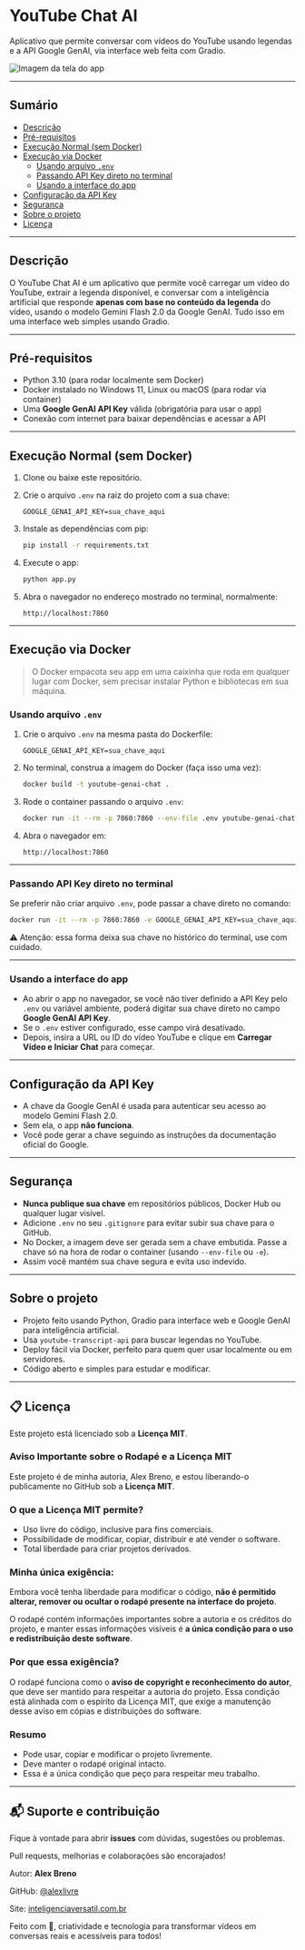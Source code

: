 # YouTube Chat AI

Aplicativo que permite conversar com vídeos do YouTube usando legendas e a API Google GenAI, via interface web feita com Gradio.

![Imagem da tela do app](https://i.ibb.co/QFTS12fC/Screenshot-661.png)

---

## Sumário

- [Descrição](#descrição)
- [Pré-requisitos](#pré-requisitos)
- [Execução Normal (sem Docker)](#execução-normal-sem-docker)
- [Execução via Docker](#execução-via-docker)
  - [Usando arquivo `.env`](#usando-arquivo-env)
  - [Passando API Key direto no terminal](#passando-api-key-direto-no-terminal)
  - [Usando a interface do app](#usando-a-interface-do-app)
- [Configuração da API Key](#configuração-da-api-key)
- [Segurança](#segurança)
- [Sobre o projeto](#sobre-o-projeto)
- [Licença](#-licença)

---

## Descrição

O YouTube Chat AI é um aplicativo que permite você carregar um vídeo do YouTube, extrair a legenda disponível, e conversar com a inteligência artificial que responde **apenas com base no conteúdo da legenda** do vídeo, usando o modelo Gemini Flash 2.0 da Google GenAI. Tudo isso em uma interface web simples usando Gradio.

---

## Pré-requisitos

- Python 3.10 (para rodar localmente sem Docker)
- Docker instalado no Windows 11, Linux ou macOS (para rodar via container)
- Uma **Google GenAI API Key** válida (obrigatória para usar o app)
- Conexão com internet para baixar dependências e acessar a API

---

## Execução Normal (sem Docker)

1. Clone ou baixe este repositório.
2. Crie o arquivo `.env` na raiz do projeto com a sua chave:

   ```
   GOOGLE_GENAI_API_KEY=sua_chave_aqui
   ```

3. Instale as dependências com pip:

   ```bash
   pip install -r requirements.txt
   ```

4. Execute o app:

   ```bash
   python app.py
   ```

5. Abra o navegador no endereço mostrado no terminal, normalmente:

   ```
   http://localhost:7860
   ```

---

## Execução via Docker

> O Docker empacota seu app em uma caixinha que roda em qualquer lugar com Docker, sem precisar instalar Python e bibliotecas em sua máquina.

### Usando arquivo `.env`

1. Crie o arquivo `.env` na mesma pasta do Dockerfile:

   ```
   GOOGLE_GENAI_API_KEY=sua_chave_aqui
   ```

2. No terminal, construa a imagem do Docker (faça isso uma vez):

   ```bash
   docker build -t youtube-genai-chat .
   ```

3. Rode o container passando o arquivo `.env`:

   ```bash
   docker run -it --rm -p 7860:7860 --env-file .env youtube-genai-chat
   ```

4. Abra o navegador em:

   ```
   http://localhost:7860
   ```

---

### Passando API Key direto no terminal

Se preferir não criar arquivo `.env`, pode passar a chave direto no comando:

```bash
docker run -it --rm -p 7860:7860 -e GOOGLE_GENAI_API_KEY=sua_chave_aqui youtube-genai-chat
```

⚠️ Atenção: essa forma deixa sua chave no histórico do terminal, use com cuidado.

---

### Usando a interface do app

- Ao abrir o app no navegador, se você não tiver definido a API Key pelo `.env` ou variável ambiente,
  poderá digitar sua chave direto no campo **Google GenAI API Key**.
- Se o `.env` estiver configurado, esse campo virá desativado.
- Depois, insira a URL ou ID do vídeo YouTube e clique em **Carregar Vídeo e Iniciar Chat** para começar.

---

## Configuração da API Key

- A chave da Google GenAI é usada para autenticar seu acesso ao modelo Gemini Flash 2.0.
- Sem ela, o app **não funciona**.
- Você pode gerar a chave seguindo as instruções da documentação oficial do Google.

---

## Segurança

- **Nunca publique sua chave** em repositórios públicos, Docker Hub ou qualquer lugar visível.
- Adicione `.env` no seu `.gitignore` para evitar subir sua chave para o GitHub.
- No Docker, a imagem deve ser gerada sem a chave embutida. Passe a chave só na hora de rodar o container (usando `--env-file` ou `-e`).
- Assim você mantém sua chave segura e evita uso indevido.

---

## Sobre o projeto

- Projeto feito usando Python, Gradio para interface web e Google GenAI para inteligência artificial.
- Usa `youtube-transcript-api` para buscar legendas no YouTube.
- Deploy fácil via Docker, perfeito para quem quer usar localmente ou em servidores.
- Código aberto e simples para estudar e modificar.

---

## 📋 Licença

Este projeto está licenciado sob a **Licença MIT**.

### Aviso Importante sobre o Rodapé e a Licença MIT

Este projeto é de minha autoria, Alex Breno, e estou liberando-o publicamente no GitHub sob a **Licença MIT**.

### O que a Licença MIT permite?

- Uso livre do código, inclusive para fins comerciais.
- Possibilidade de modificar, copiar, distribuir e até vender o software.
- Total liberdade para criar projetos derivados.

### Minha única exigência:

Embora você tenha liberdade para modificar o código, **não é permitido alterar, remover ou ocultar o rodapé presente na interface do projeto**. 

O rodapé contém informações importantes sobre a autoria e os créditos do projeto, e manter essas informações visíveis é **a única condição para o uso e redistribuição deste software**.

### Por que essa exigência?

O rodapé funciona como o **aviso de copyright e reconhecimento do autor**, que deve ser mantido para respeitar a autoria do projeto. Essa condição está alinhada com o espírito da Licença MIT, que exige a manutenção desse aviso em cópias e distribuições do software.

### Resumo

- Pode usar, copiar e modificar o projeto livremente.
- Deve manter o rodapé original intacto.
- Essa é a única condição que peço para respeitar meu trabalho.

---

## 📬 Suporte e contribuição

Fique à vontade para abrir **issues** com dúvidas, sugestões ou problemas.

Pull requests, melhorias e colaborações são encorajados!

Autor: **Alex Breno**

GitHub: [@alexlivre](https://github.com/alexlivre)

Site: [inteligenciaversatil.com.br](https://inteligenciaversatil.com.br)

Feito com 💬, criatividade e tecnologia para transformar vídeos em conversas reais e acessíveis para todos!
